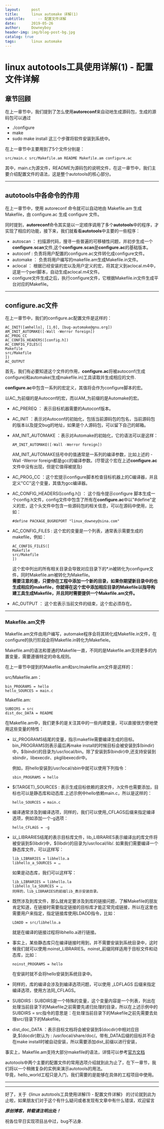 ```yaml
---
layout:     post   				    
title:      linux automake 详解(1) 		
subtitle:      -- 配置文件详解	 
date:       2019-05-26 				
author:     Downeyboy 				
header-img: img/blog-post-bg.jpg	
catalog: true 					
tags:	    linux automake
--- 
```


# linux autotools工具使用详解(1) - 配置文件详解


## 章节回顾
在上一章节中，我们提到了怎么使用**autoreconf**来自动地生成源码包，生成的源码包可以通过
* ./configure
* make
* sudo make install
这三个步骤将软件安装到系统中。   

在上一章节中主要用到了5个文件分别是：  

```  
src/main.c src/Makefile.am README Makefile.am configure.ac 
```  

其中，main.c为源文件，README为源码包的说明文件，在这一章节中，我们主要介绍配置文件的语法，这是整个autotools的核心部分。  


****  

## autotools中各命令的作用   

在上一章节中，使用 autoreconf 命令就可以自动地由 Makefile.am 生成Makefile，由 configure.ac 生成 configure 文件。   


同时提到，**autoreconf**命令其实是以一定顺序调用了多个**autotools**中的程序，才实现了相应的功能，接下来，我们就看看**autotools**中主要的一些程序：  

* autoscan ： 扫描源代码，搜寻一些普遍的可移植性问题，并初步生成一个**configure.scan**文件,这个**configure.scan**是**configure.ac**的基础版本。  
* autoconf : 负责将用户配置的configure.ac文件转化成configure文件。
* automake ： 负责将用户编写的makefile.am生成Makefile.in文件。
* aclocal ： 根据已经安装的宏以及用户定义的宏，将其定义到aclocal.m4中，这是一个perl脚本，自动生成aclocal.m4文件。  
* configure文件生成之后，执行configure文件，它根据Makefile.in文件生成平台对应的Makefile。


****  

## configure.ac文件
在上一章节中，我们的configure.ac配置文件是这样的：


```  
AC_INIT([amhello], [1.0], [bug-automake@gnu.org])
AM_INIT_AUTOMAKE([-Wall -Werror foreign])
AC_PROG_CC
AC_CONFIG_HEADERS([config.h])
AC_CONFIG_FILES([
Makefile
src/Makefile
])
AC_OUTPUT
```  


首先，我们有必要知道这个文件的作用，**configure.ac**将被autoconf(生成configure)和automake(生成makefile.in)工具读取并生成相应的文件.  

**configure.ac**中包含一系列的宏定义，其值将会作为configure脚本的宏。  

以AC_为前缀的是Autoconf的宏，而以AM_为前缀的是Automake的宏。  

* AC_PREREQ ： 表示目标机器需要的Autoconf版本。  
* AC_INIT ：表示对Autoconf的初始化，包括当前源码包的包名，当前源码包的版本以及提交bug的地址，如果是个人源码包，可以留下自己的邮箱。
* AM_INIT_AUTOMAKE ：表示对Automake的初始化，它的语法可以是这样：
    ```  
    AM_INIT_AUTOMAKE([-Wall -Werror foreign])
    ```  
    AM_INIT_AUTOMAKE括号中的值通常是一系列的编译参数，比如上述的 -Wall -Werror foreign都是gcc的编译参数。(尽管这个宏在上述**configure.ac**文件中没有出现，但是它值得被提及)    

* AC_PROG_CC ：这个宏提示configure脚本检查目标机器上的C编译器，并且定义"CC"这个变量，其值为gcc编译器。  
* AC_CONFIG_HEADERS([config.h]) ： 这个指令提示configure 脚本生成一个config.h文件，config文件中包含了所有在**configure.ac**中以"#define"定义的宏，这个头文件中包含一些源码包的相关信息，可以在源码中使用，比如：


    ```  
    #define PACKAGE_BUGREPORT "linux_downey@sina.com"
    ```  

* AC_CONFIG_FILES : 这个宏的变量是一个列表，通常表示需要生成的makefile，例如：


    ```  
    AC_CONFIG_FILES([
    Makefile
    src/Makefile
    ])
    ```  

    这个宏中列出的所有相关目录会导致对应目录下的*.in被转化为configure文件，同时Makefile.am被转化为Makefile。  
    **需要注意的是，只要你在工程中添加一个新的目录，如果你期望新目录中的也生成相应的makefile，你就得在这个宏中添加相应目录的Makefile以指导构建工具生成Makefile，并且同时需要提供一个Makefile.am文件。**  

* AC_OUTPUT ： 这个宏表示当前文件的结束，这个宏必须存在。  



****  

### Makefile.am文件
Makefile.am文件由用户编写，automake程序会将其转化成Makefile.in文件，在configure的执行阶段会将Makefile.in转化为Makefiele。  

Makefile.am的语法和普通的Makefile一直，不同的是Makefile.am支持更多的内置变量，需要遵循特定的命名规则。  

在上一章节中提到的Makefile.am和src/makefile.am文件是这样的：


src/Makefile.am：

``` 
bin_PROGRAMS = hello
hello_SOURCES = main.c 
```


Makefile.am:  

```
SUBDIRS = src
dist_doc_DATA = README
```  


在Makefile.am中，我们更多的是关注其中的一些内建变量，可以直接很方便地使用这些变量的特性：  
* 以_PROGRAMS结尾的变量，指示makefile需要编译生成的目标。bin_PROGRAMS则表示最后再make install的时候目标会被安装到\$(bindir)中，\$(bindir)的目录为/usr/local/bin。除了安装到\$(bindir)中,还支持安装到sbindir，libexecdir、pkglibexecdir中。  

    例如，将hello安装到/usr/local/sbin中就可以使用下列指令：
 

    ```  
    sbin_PROGRAMS = hello
    ```  


* \$(TARGET)_SOURCES : 表示生成目标依赖的源文件，.h文件也需要添加，目标也可以是静态库和动态库.上述示例中hello依赖main.c，所以是这样的：

    ```  
    hello_SOURCES = main.c 
    ```  


* 编译通常涉及到编译选项，同样的，我们可以使用_CFLAGS后缀来指定编译选项，例如添加一个-g选项：


    ```  
    hello_CFLAGS = -g
    ```  


* 以_LIBRARIES结尾的表示目标库文件，lib_LIBRARIES表示编译出的库文件将被安装到\$(libdir)中，\$(libdir)的目录为/usr/local/lib/. 
    如果我们需要编译一个静态库文件，可以这样写：

    ```  
    lib_LIBRARIES = libhello.a
    libhello_a_SOURCES = …  
    ```
    如果是动态库，我们可以这样写：
    ```
    lib_LIBRARIES = libhello.la
    libhello_la_SOURCES = …
    同样的，lib_LIBRARIES的前缀lib_表示安装目录。  
    ```  

  
* 既然涉及到库文件，那么就肯定要涉及到库的链接问题，了解Makefile的朋友肯定知道，在链接时需要指定链接的目标库才能正常完成链接，所以在这里也需要用户来指定，指定链接库使用LDADD指令，比如：


    ```  
    LDADD = src/libhello.a
    ```  
    就是在编译的链接过程将libhello.a进行链接。 



* 事实上，某些静态库只在编译链接时用到，并不需要安装到系统目录中，这时候我们就可以使用:noinst_LIBRARIES。noinst_前缀同样适用于目标文件和动态库，比如：

    ```  
    noinst_PROGRAMS = hello  
    ```  
    在安装时就不会将hello安装到系统目录中。  

* 同样的，库的编译会涉及到编译选项问题，可以使用 _LDFLAGS 后缀来指定编译选项，使用方法同_CFLAGS。  

* SUBDIRS : SUBDIRS是一个特殊的变量，这个变量内容是一个列表，列出在处理当前目录下的Makefile之前需要先递归处理的目录，所以在上述示例中的SUBDIRS = src指令的意思是：在处理当前目录下的Makefile之前先需要去处理src/目录下的Makefile。  

* dist_doc_DATA ：表示目标文档将会被安装到\$(docdir)中相对应目录,\$(docdir)默认为 : /usr/local/share/doc/。带有_DATA后缀的目标并不会在make install时被自动安装，所以需要添加dist_前缀以进行安装，

事实上，Makefile.am支持大部分makefile的语法，详情可以参考[官方文档](https://www.gnu.org/software/automake/manual/automake.html#A-Program)   




autotools中两个主要的配置文件的常用选项介绍就到此为止了，在下一章节，我们将以一个稍微复杂的实例来演示autotools的用法。  
毕竟，hello_world工程只是入门，我们需要的是能够在具体的工程项目中使用。  


***  
***  

好了，关于《linux autotools工具使用详解(1) - 配置文件详解》  的讨论就到此为止啦，如果朋友们对于这个有什么疑问或者发现有文章中有什么错误，欢迎留言

***原创博客，转载请注明出处！***

祝各位早日实现项目丛中过，bug不沾身.




